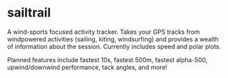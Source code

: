 # sailtrail

A wind-sports focused activity tracker. Takes your GPS tracks from windpowered 
activities (sailing, kiting, windsurfing) and provides a wealth of information 
about the session.  Currently includes speed and polar plots.

Planned features include fastest 10s, fastest 500m, fastest
alpha-500, upwind/downwind performance, tack angles, and more!
